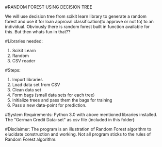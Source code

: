 #RANDOM FOREST USING DECISION TREE

We will use decision tree from scikit learn library to generate a random forest and use it for loan approval classification(to approve or not to) to an individual. Obviously there is random forest built in function available for this. But then whats fun in that??

#Libraries needed: 
1. Scikit Learn
2. Random
3. CSV reader 

#Steps:
1. Import libraries
2. Load data set from CSV
3. Clean data set
4. Form bags (small data sets for each tree)
5. Initialize trees and pass them the bags for training
6. Pass a new data-point for prediction.

#System Requirements:
Python 3.0 with above mentioned libraries installed.
The "German Credit Data-set" as csv file (included in this folder)


#Disclaimer:
The program is an illustration of Random Forest algorithm to elucidate construction and working. Not all program sticks to the rules of Random Forest algorithm.

